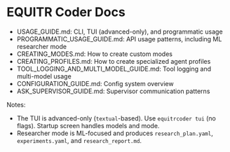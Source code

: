 # EQUITR Coder Docs

- USAGE_GUIDE.md: CLI, TUI (advanced-only), and programmatic usage
- PROGRAMMATIC_USAGE_GUIDE.md: API usage patterns, including ML researcher mode
- CREATING_MODES.md: How to create custom modes
- CREATING_PROFILES.md: How to create specialized agent profiles
- TOOL_LOGGING_AND_MULTI_MODEL_GUIDE.md: Tool logging and multi-model usage
- CONFIGURATION_GUIDE.md: Config system overview
- ASK_SUPERVISOR_GUIDE.md: Supervisor communication patterns

Notes:
- The TUI is advanced-only (`textual`-based). Use `equitrcoder tui` (no flags). Startup screen handles models and mode.
- Researcher mode is ML-focused and produces `research_plan.yaml`, `experiments.yaml`, and `research_report.md`. 